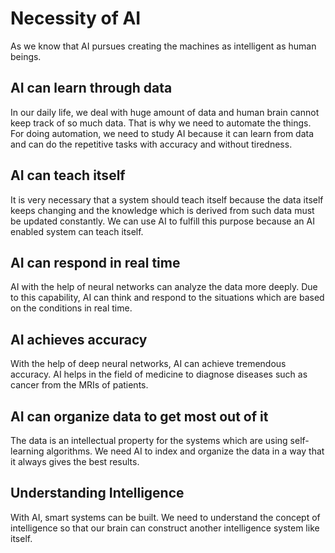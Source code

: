 # Necessity of AI

As we know that AI pursues creating the machines as intelligent as human beings.

## AI can learn through data

In our daily life, we deal with huge amount of data and human brain cannot keep track of so much data. That is why we need to automate the things. For doing automation, we need to study AI because it can learn from data and can do the repetitive tasks with accuracy and without tiredness.

## AI can teach itself

It is very necessary that a system should teach itself because the data itself keeps changing and the knowledge which is derived from such data must be updated constantly. We can use AI to fulfill this purpose because an AI enabled system can teach itself.

## AI can respond in real time

AI with the help of neural networks can analyze the data more deeply. Due to this capability, AI can think and respond to the situations which are based on the conditions in real time.

## AI achieves accuracy

With the help of deep neural networks, AI can achieve tremendous accuracy. AI helps in the field of medicine to diagnose diseases such as cancer from the MRIs of patients.

## AI can organize data to get most out of it

The data is an intellectual property for the systems which are using self-learning algorithms. We need AI to index and organize the data in a way that it always gives the best results.

## Understanding Intelligence

With AI, smart systems can be built. We need to understand the concept of intelligence so that our brain can construct another intelligence system like itself.
